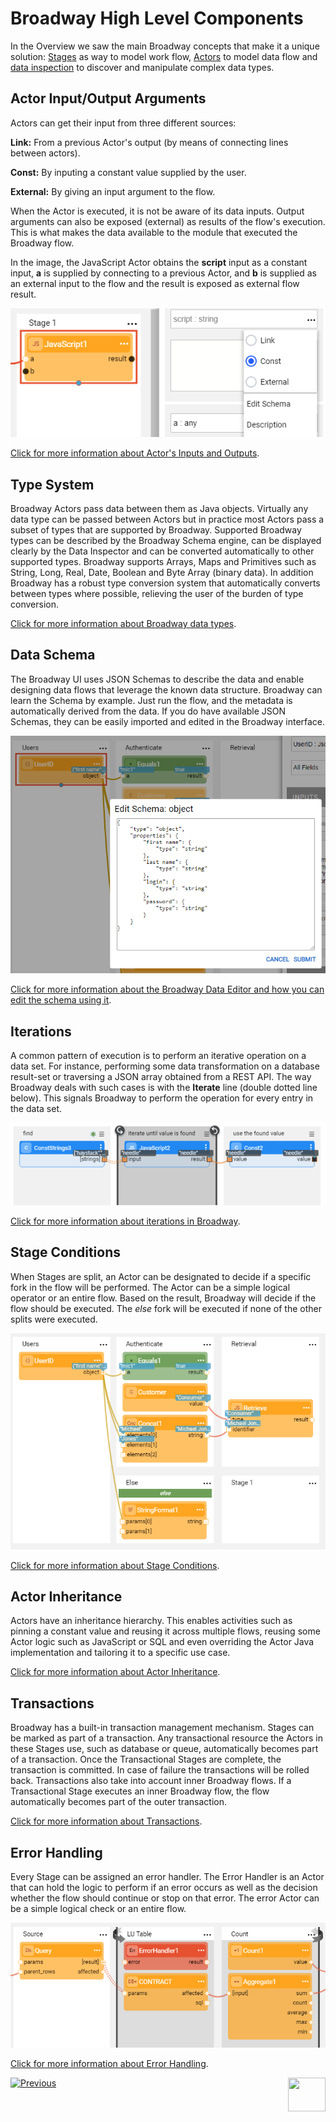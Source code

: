 # Broadway High Level Components


In the Overview we saw the main Broadway concepts that make it a unique solution:
[Stages](19_broadway_flow_stages.md) as way to model work flow, [Actors](03_broadway_actor.md) to model data flow and [data inspection](27_broadway_data_inspection.md) to
discover and manipulate complex data types.

## Actor Input/Output Arguments

Actors can get their input from three different sources:

**Link:** From a previous Actor's output (by means of connecting lines between actors).

**Const:** By inputing a constant value supplied by the user.

**External:** By giving an input argument to the flow.

When the Actor is executed, it is not be aware of its data inputs. Output arguments can also be exposed (external) as results of the flow's execution. This is what makes the data available to the module that executed the Broadway flow. 

In the image, the JavaScript Actor obtains the **script** input as a constant input, **a** is supplied by connecting to a previous Actor, and **b** is supplied as an external input to the flow and the result is exposed as external flow result.

![image](images/input-output-args.PNG)

[Click for more information about Actor's Inputs and Outputs](03_broadway_actor_window.md#actors-inputs-and-outputs).

## Type System

Broadway Actors pass data between them as Java objects. Virtually any data type can be passed between Actors but in practice most Actors pass a subset of types that are supported by Broadway.  Supported Broadway types can be described by the Broadway Schema engine, can be displayed clearly by the Data Inspector and can be converted automatically to other supported types.
Broadway supports Arrays, Maps and Primitives such as String, Long, Real, Date, Boolean and Byte Array (binary data).
In addition Broadway has a robust type conversion system that automatically converts between types where possible, relieving the user of the burden of type conversion.

[Click for more information about Broadway data types](05_data_types.md#data-types-in-broadway).

## Data Schema

The Broadway UI uses JSON Schemas to describe the data and enable designing data flows that leverage the known data structure.
Broadway can learn the Schema by example. Just run the flow, and the metadata is automatically derived from the data. If you do have available JSON Schemas, they can be easily imported and edited in the Broadway interface.

<img src="images/overview_edit_schema.PNG" />

[Click for more information about the Broadway Data Editor and how you can edit the schema using it](27_broadway_data_inspection.md).

## Iterations

A common pattern of execution is to perform an iterative operation on a data set. For instance, performing some data transformation on a database result-set or traversing a JSON array obtained from a REST API.
The way Broadway deals with such cases is with the **Iterate** line (double dotted line below). This signals Broadway to perform the operation for every entry in the data set.

<img src="images/overview_iterate.png" >

[Click for more information about iterations in Broadway](21_iterations.md).

## Stage Conditions

When Stages are split, an Actor can be designated to decide if a specific fork in the flow will be performed. The Actor can be a simple logical operator or an entire flow. Based on the result, Broadway will decide if the flow should be executed.
The *else* fork will be executed if none of the other splits were executed.

<img src="images/overview_condition.png">

[Click for more information about Stage Conditions](19_broadway_flow_stages.md#what-is-a-stage-condition).

## Actor Inheritance

Actors have an inheritance hierarchy. This enables activities such as pinning a constant value and reusing it across multiple flows, reusing some Actor logic such as JavaScript or SQL and even overriding the Actor Java implementation and tailoring it to a specific use case.  

[Click for more information about Actor Inheritance](06_export_actor.md).

## Transactions

Broadway has a built-in transaction management mechanism. Stages can be marked as part of a transaction. Any transactional resource the Actors in these Stages use, such as database or queue, automatically becomes part of a transaction. Once the Transactional Stages are complete, the transaction is committed. In case of failure the transactions will be rolled back.
Transactions also take into account inner Broadway flows. If a Transactional Stage executes an inner Broadway flow, the flow automatically becomes part of the outer transaction.

[Click for more information about Transactions](23_transactions.md).

## Error Handling

Every Stage can be assigned an error handler. The Error Handler is an Actor that can hold the logic to perform if an error occurs as well as the decision whether the flow should continue or stop on that error. The error Actor can be a simple logical check or an entire flow.

<img src="images/overview_error.png" >

[Click for more information about Error Handling](24_error_handling.md).



[![Previous](/articles/images/Previous.png)](01_broadway_overview.md)[<img align="right" width="60" height="54" src="/articles/images/Next.png">](02a_broadway_flow_overview.md)
